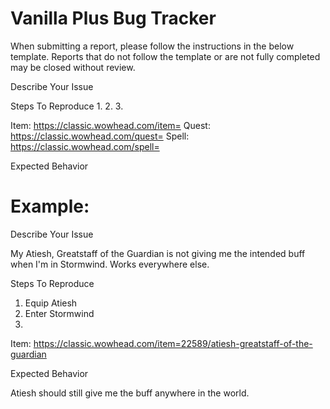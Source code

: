 # Vanilla Plus Bug Tracker

When submitting a report, please follow the instructions in the below template. Reports that do not follow the template or are not fully completed may be closed without review.

Describe Your Issue

Steps To Reproduce
1.
2.
3.

Item: https://classic.wowhead.com/item= Quest: https://classic.wowhead.com/quest= Spell: https://classic.wowhead.com/spell=

Expected Behavior


# Example:
Describe Your Issue

My Atiesh, Greatstaff of the Guardian is not giving me the intended buff when I'm in Stormwind. Works everywhere else.

Steps To Reproduce
1. Equip Atiesh
2. Enter Stormwind
3.

Item: https://classic.wowhead.com/item=22589/atiesh-greatstaff-of-the-guardian

Expected Behavior

Atiesh should still give me the buff anywhere in the world.
